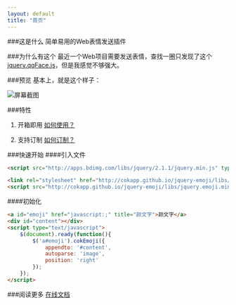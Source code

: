 ```yaml
---
layout: default
title: "首页"
---
```


###这是什么
简单易用的Web表情发送插件

###为什么有这个
最近一个Web项目需要发送表情，查找一圈只发现了这个[jquery.qqFace.js](http://www.baidu.com/s?wd=jquery.qqFace.js)，但是我感觉不够强大。

###预览
基本上，就是这个样子：

![屏幕截图](http://cokapp.github.io/jquery-emoji/static/screen.png)

###特性
1. 开箱即用 [如何使用？](http://cokapp.github.io/jquery-emoji/tut/use)

2. 支持订制 [如何订制？](http://cokapp.github.io/jquery-emoji/tut/custom)

###快速开始
####引入文件

```html
<script src="http://apps.bdimg.com/libs/jquery/2.1.1/jquery.min.js" type="text/javascript"></script>

<link rel="stylesheet" href="http://cokapp.github.io/jquery-emoji/libs/jquery.emoji.min.css">
<script src="http://cokapp.github.io/jquery-emoji/libs/jquery.emoji.min.js" type="text/javascript"></script>
```

####初始化

```html
<a id="emoji" href="javascript:;" title="颜文字">颜文字</a>
<div id="content"></div>
<script type="text/javascript">
	$(document).ready(function(){
		$('a#emoji').cokEmoji({
			appendto: '#content',
			autoparse: 'image',
			position: 'right'
		});
	});
</script>
```

###阅读更多
[在线文档](http://cokapp.github.io/jquery-emoji)